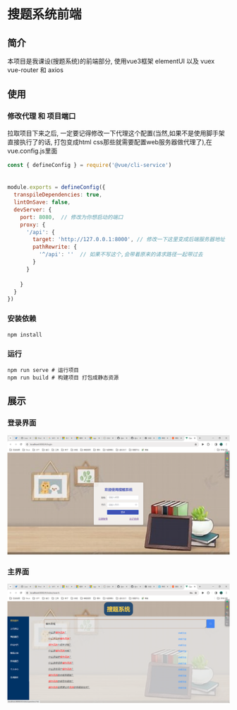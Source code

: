 # 搜题系统前端

## 简介
本项目是我课设(搜题系统)的前端部分,  使用vue3框架 elementUI 以及 vuex vue-router 和 axios

## 使用

### 修改代理 和 项目端口

拉取项目下来之后, 一定要记得修改一下代理这个配置(当然,如果不是使用脚手架直接执行了的话, 打包变成html css那些就需要配置web服务器做代理了),在vue.config.js里面

```js
const { defineConfig } = require('@vue/cli-service')


module.exports = defineConfig({
  transpileDependencies: true,
  lintOnSave: false,
  devServer: {
    port: 8080,  // 修改为你想启动的端口
    proxy: {
      '/api': {
        target: 'http://127.0.0.1:8000', // 修改一下这里变成后端服务器地址
        pathRewrite: {
          '^/api': ''  // 如果不写这个,会带着原来的请求路径一起带过去
        }
      }

    }
  }
})
```
### 安装依赖

```shell
npm install
```
### 运行

```shell
npm run serve # 运行项目
npm run build # 构建项目 打包成静态资源
```

## 展示

### 登录界面

![image-20240307235353094](img/READMEassets/image-20240307235353094.png)

### 主界面

![image-20240307235524276](img/READMEassets/image-20240307235524276.png)
